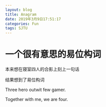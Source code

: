 ```yaml
---
layout: blog
title: Anagram
date: 2019年3月9日17:51:17
categories: Fun
tags: SJTU
---
```

# 一个很有意思的易位构词
本来想在寝室四人的合影上刻上一句话

结果想到了易位构词

Three hero outwit few gamer.
<!--more-->


Together with me, we are four.